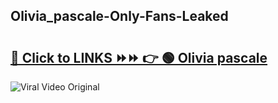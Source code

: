 
 ## Olivia_pascale-Only-Fans-Leaked

# <h2><a href="https://clipsfans.com/Olivia_pascale&ref=git">🔗 Click to LINKS ⏩⏩ 👉 🟢 Olivia pascale </a></h2>

<a href="https://clipsfans.com/Olivia_pascale&ref=git" rel="nofollow" data-target="animated-image.originalLink"><img src="https://i.ibb.co.com/xMMVF88/686577567.gif" alt="Viral Video Original" style="max-width: 100%; display: inline-block;" data-target="animated-image.originalImage"></a>
